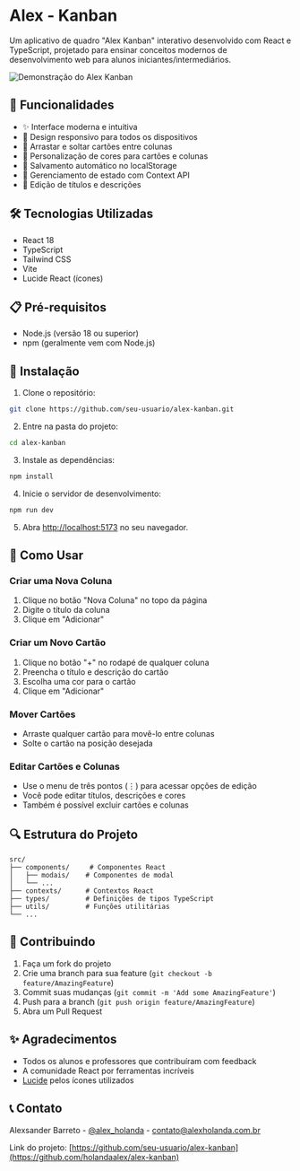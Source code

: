 # Alex - Kanban

Um aplicativo de quadro "Alex Kanban" interativo desenvolvido com React e TypeScript, projetado para ensinar conceitos modernos de desenvolvimento web para alunos iniciantes/intermediários.

![Demonstração do Alex Kanban](https://images.pexels.com/photos/3183150/pexels-photo-3183150.jpeg?auto=compress&cs=tinysrgb&w=1260&h=750&dpr=1)

## 🚀 Funcionalidades

- ✨ Interface moderna e intuitiva
- 📱 Design responsivo para todos os dispositivos
- 🎯 Arrastar e soltar cartões entre colunas
- 🎨 Personalização de cores para cartões e colunas
- 💾 Salvamento automático no localStorage
- 🔄 Gerenciamento de estado com Context API
- 📝 Edição de títulos e descrições

## 🛠️ Tecnologias Utilizadas

- React 18
- TypeScript
- Tailwind CSS
- Vite
- Lucide React (ícones)

## 📋 Pré-requisitos

- Node.js (versão 18 ou superior)
- npm (geralmente vem com Node.js)

## 🔧 Instalação

1. Clone o repositório:
```bash
git clone https://github.com/seu-usuario/alex-kanban.git
```

2. Entre na pasta do projeto:
```bash
cd alex-kanban
```

3. Instale as dependências:
```bash
npm install
```

4. Inicie o servidor de desenvolvimento:
```bash
npm run dev
```

5. Abra [http://localhost:5173](http://localhost:5173) no seu navegador.

## 📖 Como Usar

### Criar uma Nova Coluna
1. Clique no botão "Nova Coluna" no topo da página
2. Digite o título da coluna
3. Clique em "Adicionar"

### Criar um Novo Cartão
1. Clique no botão "+" no rodapé de qualquer coluna
2. Preencha o título e descrição do cartão
3. Escolha uma cor para o cartão
4. Clique em "Adicionar"

### Mover Cartões
- Arraste qualquer cartão para movê-lo entre colunas
- Solte o cartão na posição desejada

### Editar Cartões e Colunas
- Use o menu de três pontos (⋮) para acessar opções de edição
- Você pode editar títulos, descrições e cores
- Também é possível excluir cartões e colunas

## 🔍 Estrutura do Projeto

```
src/
├── components/     # Componentes React
│   ├── modais/    # Componentes de modal
│   └── ...
├── contexts/      # Contextos React
├── types/         # Definições de tipos TypeScript
├── utils/         # Funções utilitárias
└── ...
```

## 🤝 Contribuindo

1. Faça um fork do projeto
2. Crie uma branch para sua feature (`git checkout -b feature/AmazingFeature`)
3. Commit suas mudanças (`git commit -m 'Add some AmazingFeature'`)
4. Push para a branch (`git push origin feature/AmazingFeature`)
5. Abra um Pull Request


## ✨ Agradecimentos

- Todos os alunos e professores que contribuíram com feedback
- A comunidade React por ferramentas incríveis
- [Lucide](https://lucide.dev) pelos ícones utilizados

## 📞 Contato

Alexsander Barreto - [@alex_holanda](https://twitter.com/alex_holanda) - contato@alexholanda.com.br

Link do projeto: [https://github.com/seu-usuario/alex-kanban](https://github.com/holandaalex/alex-kanban)


<!--Alexsander Barreto - AlexHolanda.com.br-->
